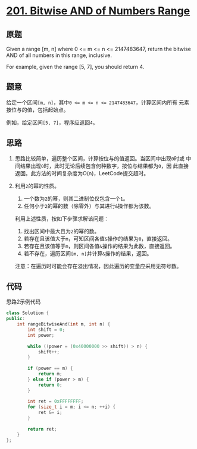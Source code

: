 [201. Bitwise AND of Numbers Range](https://leetcode.com/problems/bitwise-and-of-numbers-range/)
===================================

原题
----

Given a range [m, n] where 0 <= m <= n <= 2147483647, return the
bitwise AND of all numbers in this range, inclusive.

For example, given the range [5, 7], you should return 4.

题意
----

给定一个区间`[m, n]`，其中`0 <= m <= n <= 2147483647`，计算区间内所有
元素按位与的值，包括起始点。

例如，给定区间`[5, 7]`，程序应返回`4`。

思路
----

1. 思路比较简单，遍历整个区间，计算按位与的值返回。当区间中出现`0`时或
   中间结果出现`0`时，此时无论后续包含何种数字，按位与结果都为`0`，因
   此直接返回。此方法的时间复杂度为O(n)，LeetCode提交超时。

2. 利用`2`的幂的性质。

   1. 一个数为`2`的幂，则其二进制位仅包含一个`1`。
   2. 任何小于`2`的幂的数（除零外）与其进行`&`操作都为该数。
   
   利用上述性质，按如下步骤求解该问题：
   
   1. 找出区间中最大且为`2`的幂的数。
   2. 若存在且该值大于`m`，可知区间各值`&`操作的结果为`0`，直接返回。
   3. 若存在且该值等于`m`，则区间各值`&`操作的结果为此数，直接返回。
   4. 若不存在，遍历区间`[m, n]`并计算`&`操作的结果，返回。
   
   注意：在遍历时可能会存在溢出情况，因此遍历的变量应采用无符号数。

代码
----

思路2示例代码
```C++
class Solution {
public:
	int rangeBitwiseAnd(int m, int n) {
		int shift = 0;
		int power;
		
		while ((power = (0x40000000 >> shift)) > n) {
			shift++;
		}
		
		if (power == m) {
			return m;
		} else if (power > m) {
			return 0;
		}
		
		int ret = 0xFFFFFFFF;
		for (size_t i = m; i <= n; ++i) {
			ret &= i;
		}
		
		return ret;
	}
};
```

